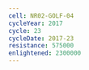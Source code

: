 ```yaml
---
cell: NR02-GOLF-04
cycleYear: 2017
cycle: 23
cycleDate: 2017-23
resistance: 575000
enlightened: 2300000 
---
```

      